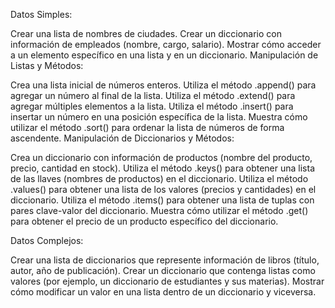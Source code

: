 Datos Simples:

Crear una lista de nombres de ciudades.
Crear un diccionario con información de empleados (nombre, cargo, salario).
Mostrar cómo acceder a un elemento específico en una lista y en un diccionario.
Manipulación de Listas y Métodos:

Crea una lista inicial de números enteros.
Utiliza el método .append() para agregar un número al final de la lista.
Utiliza el método .extend() para agregar múltiples elementos a la lista.
Utiliza el método .insert() para insertar un número en una posición específica de la lista.
Muestra cómo utilizar el método .sort() para ordenar la lista de números de forma ascendente.
Manipulación de Diccionarios y Métodos:

Crea un diccionario con información de productos (nombre del producto, precio, cantidad en stock).
Utiliza el método .keys() para obtener una lista de las llaves (nombres de productos) en el diccionario.
Utiliza el método .values() para obtener una lista de los valores (precios y cantidades) en el diccionario.
Utiliza el método .items() para obtener una lista de tuplas con pares clave-valor del diccionario.
Muestra cómo utilizar el método .get() para obtener el precio de un producto específico del diccionario.

Datos Complejos:

Crear una lista de diccionarios que represente información de libros (título, autor, año de publicación).
Crear un diccionario que contenga listas como valores (por ejemplo, un diccionario de estudiantes y sus materias).
Mostrar cómo modificar un valor en una lista dentro de un diccionario y viceversa.
